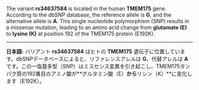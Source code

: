 The variant **rs34637584** is located in the human **TMEM175** gene. According to the dbSNP database, the reference allele is **G**, and the alternative allele is **A**. This single nucleotide polymorphism (SNP) results in a missense mutation, leading to an amino acid change from **glutamate (E)** to **lysine (K)** at position 192 of the TMEM175 protein (E192K).

---

**日本語:**
バリアント **rs34637584** はヒトの **TMEM175** 遺伝子に位置しています。dbSNPデータベースによると、リファレンスアレルは **G**、代替アレルは **A** です。この一塩基多型（SNP）はミスセンス変異を引き起こし、TMEM175タンパク質の192番目のアミノ酸が**グルタミン酸（E）**から**リシン（K）**に変化します（E192K）。